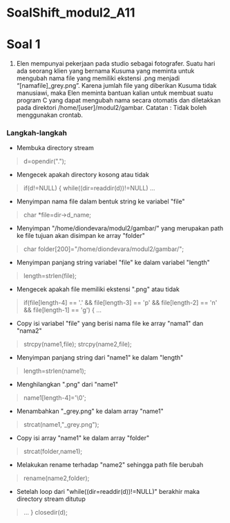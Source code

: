 # SoalShift_modul2_A11

# Soal 1
1. Elen mempunyai pekerjaan pada studio sebagai fotografer. Suatu hari ada seorang klien yang bernama Kusuma yang meminta untuk mengubah nama file yang memiliki ekstensi .png menjadi “[namafile]_grey.png”. Karena jumlah file yang diberikan Kusuma tidak manusiawi, maka Elen meminta bantuan kalian untuk membuat suatu program C yang dapat mengubah nama secara otomatis dan diletakkan pada direktori /home/[user]/modul2/gambar.
Catatan : Tidak boleh menggunakan crontab.

### Langkah-langkah
- Membuka directory stream
> d=opendir(".");
- Mengecek apakah directory kosong atau tidak
> if(d!=NULL)
    {
        while((dir=readdir(d))!=NULL)
...
- Menyimpan nama file dalam bentuk string ke variabel "file"
> char *file=dir->d_name;
- Menyimpan "/home/diondevara/modul2/gambar/" yang merupakan path ke file tujuan akan disimpan ke array "folder"
> char folder[200]="/home/diondevara/modul2/gambar/";
- Menyimpan panjang string variabel "file" ke dalam variabel "length"
> length=strlen(file);
- Mengecek apakah file memiliki ekstensi ".png" atau tidak
> if(file[length-4] == '.' && file[length-3] == 'p' && file[length-2] == 'n' && file[length-1] == 'g')
            {
...
- Copy isi variabel "file" yang berisi nama file ke array "nama1" dan "nama2"
> strcpy(name1,file);
> strcpy(name2,file);
- Menyimpan panjang string dari "name1" ke dalam "length"
> length=strlen(name1);
- Menghilangkan ".png" dari "name1"
> name1[length-4]='\0';
- Menambahkan "_grey.png" ke dalam array "name1"
> strcat(name1,"_grey.png");
- Copy isi array "name1" ke dalam array "folder"
> strcat(folder,name1);
- Melakukan rename terhadap "name2" sehingga path file berubah
> rename(name2,folder);
- Setelah loop dari "while((dir=readdir(d))!=NULL)" berakhir maka directory stream ditutup
> ... 
}
        closedir(d);

